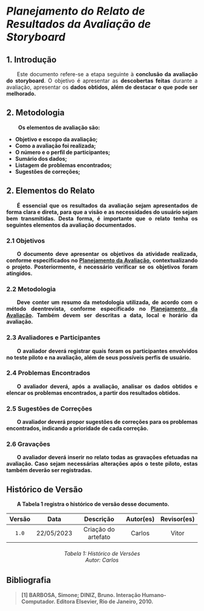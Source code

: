 # ***Planejamento do Relato de Resultados da Avaliação de Storyboard***

## **1. Introdução**
<p align="justify">
&emsp;&emsp;Este documento refere-se a etapa seguinte à <b>conclusão da avaliação do storyboard</b>. O objetivo é apresentar as <b>descobertas feitas</b> durante a avaliação, apresentar os <b>dados obtidos<b>, além de destacar o que pode ser <b>melhorado</b>.
</p>

## **2. Metodologia**
<p align="justify">
&emsp;&emsp; Os elementos de avaliação são: 
</p>
<ul>
<li> Objetivo e escopo da avaliação;</li>
<li> Como a avaliação foi realizada;</li>
<li> O número e o perfil de participantes;</li>
<li> Sumário dos dados;</li>
<li> Listagem de problemas encontrados;</li>
<li> Sugestões de correções;</li>
</ul>

## **2. Elementos do Relato**
<p align="justify">
&emsp;&emsp;É essencial que os resultados da avaliação sejam apresentados de forma <b>clara e direta</b>, para que a visão e as necessidades do usuário sejam bem transmitidas. Desta forma, é importante que o relato tenha os seguintes elementos da avaliação documentados.
</p>

### **2.1 Objetivos**
<p align="justify">
&emsp;&emsp;O documento deve apresentar os objetivos da atividade realizada, conforme especificados no <a href='https://interacao-humano-computador.github.io/2023.1-Agiel/desenvolvimento/storyboard/planejamento_avaliacao_storyboard/#31-d-determinar-os-objetivos'>Planejamento da Avaliação</a>, contextualizando o projeto. Posteriormente, é necessário verificar se os objetivos foram atingidos.
</p>

### **2.2 Metodologia**
<p align="justify">
&emsp;&emsp;Deve conter um resumo da metodologia utilizada, de acordo com o método deentrevista, conforme especificado no <a href='https://interacao-humano-computador.github.io/2023.1-Agiel/desenvolvimento/storyboard/planejamento_avaliacao_storyboard/#33-c-escolher-choose-os-metodos-de-avaliacao'>Planejamento da Avaliação</a>. Também devem ser descritas a <b>data</b>, <b>local</b> e <b>horário da avaliação</b>.
</p>

### **2.3 Avaliadores e Participantes**
<p align="justify">
&emsp;&emsp;O avaliador deverá registrar quais foram os <b>participantes envolvidos</b> no teste piloto e na avaliação, além de seus possíveis perfis de usuário.
</p>

### **2.4 Problemas Encontrados**
<p align="justify">
&emsp;&emsp;O avaliador deverá, após a avaliação, analisar os dados obtidos e elencar os <b>problemas encontrados</b>, a partir dos resultados obtidos.
</p>

### **2.5 Sugestões de Correções**
<p align="justify">
&emsp;&emsp;O avaliador deverá propor <b>sugestões de correções</b> para os problemas encontrados, indicando a prioridade de cada correção.
</p>

### **2.6 Gravações**
<p align="justify">
&emsp;&emsp;O avaliador deverá inserir no relato todas as gravações efetuadas na avaliação. Caso sejam necessárias alterações após o teste piloto, estas também deverão ser registradas.
</p>

## **Histórico de Versão**
<p align="justify">
&emsp;&emsp;A Tabela 1 registra o histórico de versão desse documento.
</p>

| Versão |    Data    |               Descrição                | Autor(es) | Revisor(es) |
|:------:|:----------:|:--------------------------------------:|:---------:|:-----------:|
| `1.0`  | 22/05/2023 | Criação do artefato |   Carlos   |    Vitor    |
<h6 align = "center"> Tabela 1: Histórico de Versões
<br> Autor: Carlos </h6>

## **Bibliografia**

> [1] BARBOSA, Simone; DINIZ, Bruno. Interação Humano-Computador. Editora Elsevier, Rio de Janeiro, 2010.